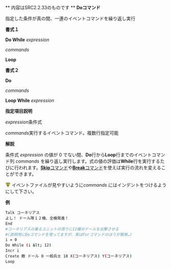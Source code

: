 ** 内容はSRC2.2.33のものです **
**Doコマンド**

指定した条件が真の間、一連のイベントコマンドを繰り返し実行

**書式１**

**Do While** *expression*

*commands*

**Loop**

**書式２**

**Do**

*commands*

**Loop While** *expression*

**指定項目説明**

*expression*条件式

*commands*実行するイベントコマンド。複数行指定可能

**解説**

条件式 *expression* の値が 0 でない間、**Do**行から**Loop**行までのイベントコマンド列 *commands* を繰り返し実行します。式の値の評価は**While**行を実行するたびに行われます。[**Skip**コマンド](Skipコマンド.md)や[**Break**コマンド](Breakコマンド.md)を使えば実行の流れを変えることができます。

![](../images/bm0.gif) イベントファイルが見やすいように*commands* にはインデントをつけるようにして下さい。

**例**
```sh
Talk コーネリアス
よし！ ドール隊１２機、全機発進！
End
#コーネリアスの乗るユニットの周りに12機のドールを出撃させる
#(説明用にDoコマンドを使ってますが、実はForコマンドのほうが簡単…)
i = 0
Do While (i &lt; 12)
Incr i
Create 敵 ドール 0 一般兵士 18 X(コーネリアス) Y(コーネリアス)
Loop
```

